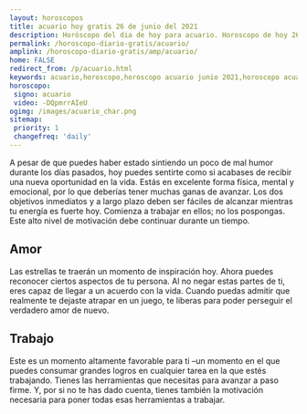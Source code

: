 ```yaml
---
layout: horoscopos
title: acuario hoy gratis 26 de junio del 2021 
description: Horóscopo del dia de hoy para acuario. Horoscopo de hoy 26 de junio del 2021. Las predicciones de amor, trabajo, vida personal gratis.
permalink: /horoscopo-diario-gratis/acuario/
amplink: /horoscopo-diario-gratis/amp/acuario/
home: FALSE
redirect_from: /p/acuario.html
keywords: acuario,horoscopo,horoscopo acuario junio 2021,horoscopo acuario hoy,tarot acuario junio 2021,horoscopo acuario,tarot acuario hoy,horoscopo de hoy,horoscopo diario,tarot del amor,horoscopo de hoy acuario,horoscopo diario del tarot, Horoscopo de hoy acuario 26 de junio del 2021,horóscopo del día,signos zodiacales 2021, el horoscopo de hoy
horoscopo:
 signo: acuario
 video: -DQpmrrAIeU
ogimg: /images/acuario_char.png
sitemap:
 priority: 1
 changefreq: 'daily'
---
```



A pesar de que puedes haber estado sintiendo un poco de mal humor durante los días pasados, hoy puedes sentirte como si acabases de recibir una nueva oportunidad en la vida. Estás en excelente forma física, mental y emocional, por lo que deberías tener muchas ganas de avanzar. Los dos objetivos inmediatos y a largo plazo deben ser fáciles de alcanzar mientras tu energía es fuerte hoy. Comienza a trabajar en ellos; no los pospongas. Este alto nivel de motivación debe continuar durante un tiempo.

## Amor

Las estrellas te traerán un momento de inspiración hoy. Ahora puedes reconocer ciertos aspectos de tu persona. Al no negar estas partes de ti, eres capaz de llegar a un acuerdo con la vida. Cuando puedas admitir que realmente te dejaste atrapar en un juego, te liberas para poder perseguir el verdadero amor de nuevo.

## Trabajo

Este es un momento altamente favorable para ti –un momento en el que puedes consumar grandes logros en cualquier tarea en la que estés trabajando. Tienes las herramientas que necesitas para avanzar a paso firme. Y, por si no te has dado cuenta, tienes también la motivación necesaria para poner todas esas herramientas a trabajar.